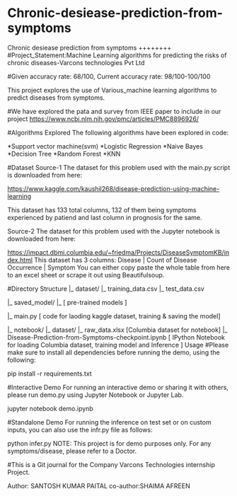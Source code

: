 # Chronic-desiease-prediction-from-symptoms
Chronic desiease prediction from symptoms
   ++++++++
#Project_Statement:Machine Learning algorithms for predicting the risks of chronic diseases-Varcons technologies Pvt Ltd

#Given accuracy rate: 68/100, 
Current accuracy rate: 98/100-100/100

This project explores the use of Various_machine learning algorithms to predict diseases from symptoms.

#We have explored the pata and survey  from IEEE paper to include in our project
https://www.ncbi.nlm.nih.gov/pmc/articles/PMC8896926/

#Algorithms Explored
The following algorithms have been explored in code:


*Support vector machine(svm)
*Logistic Regression
*Naive Bayes
*Decision Tree
*Random Forest
*KNN


#Dataset
Source-1
The dataset for this problem used with the main.py script is downloaded from here:

https://www.kaggle.com/kaushil268/disease-prediction-using-machine-learning

This dataset has 133 total columns, 132 of them being symptoms experienced by patiend and last column in prognosis for the same.

Source-2
The dataset for this problem used with the Jupyter notebook is downloaded from here:

https://impact.dbmi.columbia.edu/~friedma/Projects/DiseaseSymptomKB/index.html
This dataset has 3 columns:
Disease  | Count of Disease Occurrence | Symptom
You can either copy paste the whole table from here to an excel sheet or scrape it out using Beautifulsoup.

#Directory Structure
|_ dataset/
         |_ training_data.csv
         |_ test_data.csv

|_ saved_model/
         |_ [ pre-trained models ]

|_ main.py [ code for laoding kaggle dataset, training & saving the model]

|_ notebook/
         |_ dataset/
                  |_ raw_data.xlsx [Columbia dataset for notebook]
         |_ Disease-Prediction-from-Symptoms-checkpoint.ipynb [ IPython Notebook for loading Columbia dataset, training model and Inference ]
Usage
#Please make sure to install all dependencies before running the demo, using the following:

pip install -r requirements.txt

#Interactive Demo
For running an interactive demo or sharing it with others, please run demo.py using Jupyter Notebook or Jupyter Lab.

jupyter notebook demo.ipynb

#Standalone Demo
For running the inference on test set or on custom inputs, you can also use the infr.py file as follows:

python infer.py
NOTE: This project is for demo purposes only. For any symptoms/disease, please refer to a Doctor.

#This is a Git journal for the Company Varcons Technologies internship Project.

Author: SANTOSH KUMAR PAITAL
co-author:SHAIMA AFREEN
